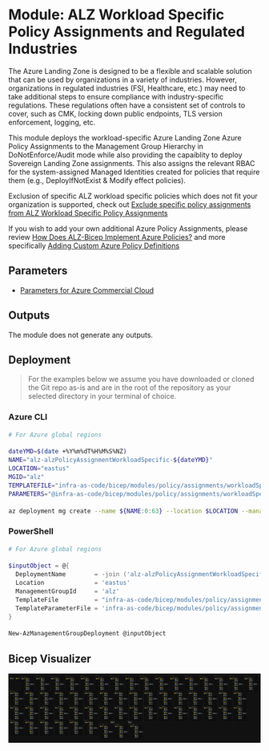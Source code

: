 # Module: ALZ Workload Specific Policy Assignments and Regulated Industries

The Azure Landing Zone is designed to be a flexible and scalable solution that can be used by organizations in a variety of industries. However, organizations in regulated industries (FSI, Healthcare, etc.) may need to take additional steps to ensure compliance with industry-specific regulations. These regulations often have a consistent set of controls to cover, such as CMK, locking down public endpoints, TLS version enforcement, logging, etc.

This module deploys the workload-specific Azure Landing Zone Azure Policy Assignments to the Management Group Hierarchy in DoNotEnforce/Audit mode while also providing the capaiblity to deploy Sovereign Landing Zone assignments. This also assigns the relevant RBAC for the system-assigned Managed Identities created for policies that require them (e.g., DeployIfNotExist & Modify effect policies).

Exclusion of specific ALZ workload specific policies which does not fit your organization is supported, check out [Exclude specific policy assignments from ALZ Workload Specific Policy Assignments](https://github.com/Azure/ALZ-Bicep/wiki/AssigningPolicies#what-if-i-want-to-exclude-specific-policy-assignments-from-alz-default-policy-assignments)

If you wish to add your own additional Azure Policy Assignments, please review [How Does ALZ-Bicep Implement Azure Policies?](https://github.com/Azure/ALZ-Bicep/wiki/PolicyDeepDive) and more specifically [Adding Custom Azure Policy Definitions](https://github.com/Azure/ALZ-Bicep/wiki/AddingPolicyDefs)

## Parameters

- [Parameters for Azure Commercial Cloud](generateddocs/workloadSpecificPolicyAssignments.bicep.bicep.md)

## Outputs

The module does not generate any outputs.

## Deployment

> For the examples below we assume you have downloaded or cloned the Git repo as-is and are in the root of the repository as your selected directory in your terminal of choice.

### Azure CLI

```bash
# For Azure global regions

dateYMD=$(date +%Y%m%dT%H%M%S%NZ)
NAME="alz-alzPolicyAssignmentWorkloadSpecific-${dateYMD}"
LOCATION="eastus"
MGID="alz"
TEMPLATEFILE="infra-as-code/bicep/modules/policy/assignments/workloadSpecific/workloadSpecificPolicyAssignments.bicep"
PARAMETERS="@infra-as-code/bicep/modules/policy/assignments/workloadSpecific/parameters/workloadSpecificPolicyAssignments.parameters.all.json"

az deployment mg create --name ${NAME:0:63} --location $LOCATION --management-group-id $MGID --template-file $TEMPLATEFILE --parameters $PARAMETERS
```

### PowerShell

```powershell
# For Azure global regions

$inputObject = @{
  DeploymentName        = -join ('alz-alzPolicyAssignmentWorkloadSpecificDeployment-{0}' -f (Get-Date -Format 'yyyyMMddTHHMMssffffZ'))[0..63]
  Location              = 'eastus'
  ManagementGroupId     = 'alz'
  TemplateFile          = "infra-as-code/bicep/modules/policy/assignments/workloadSpecific/workloadSpecificPolicyAssignments.bicep"
  TemplateParameterFile = 'infra-as-code/bicep/modules/policy/assignments/workloadSpecific/parameters/workloadSpecificPolicyAssignments.parameters.all.json'
}

New-AzManagementGroupDeployment @inputObject
```

## Bicep Visualizer

![Bicep Visualizer](media/bicepVisualizer.png "Bicep Visualizer")
